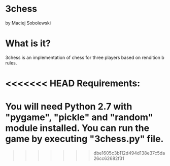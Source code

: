 3chess
======
by Maciej Sobolewski


What is it?
======
3chess is an implementation of chess for three players based on rendition b rules. 

<<<<<<< HEAD
Requirements:
======
You will need Python 2.7 with "pygame", "pickle" and "random" module installed. You can run the game by executing "3chess.py" file.
=======
>>>>>>> dbe1605c3b112d494d138e37c5da26cc62682f31
